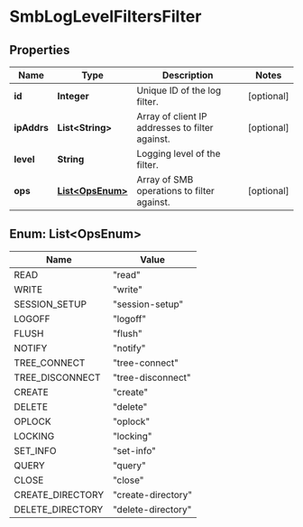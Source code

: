 
# SmbLogLevelFiltersFilter

## Properties
Name | Type | Description | Notes
------------ | ------------- | ------------- | -------------
**id** | **Integer** | Unique ID of the log filter. |  [optional]
**ipAddrs** | **List&lt;String&gt;** | Array of client IP addresses to filter against. |  [optional]
**level** | **String** | Logging level of the filter. | 
**ops** | [**List&lt;OpsEnum&gt;**](#List&lt;OpsEnum&gt;) | Array of SMB operations to filter against. |  [optional]


<a name="List<OpsEnum>"></a>
## Enum: List&lt;OpsEnum&gt;
Name | Value
---- | -----
READ | &quot;read&quot;
WRITE | &quot;write&quot;
SESSION_SETUP | &quot;session-setup&quot;
LOGOFF | &quot;logoff&quot;
FLUSH | &quot;flush&quot;
NOTIFY | &quot;notify&quot;
TREE_CONNECT | &quot;tree-connect&quot;
TREE_DISCONNECT | &quot;tree-disconnect&quot;
CREATE | &quot;create&quot;
DELETE | &quot;delete&quot;
OPLOCK | &quot;oplock&quot;
LOCKING | &quot;locking&quot;
SET_INFO | &quot;set-info&quot;
QUERY | &quot;query&quot;
CLOSE | &quot;close&quot;
CREATE_DIRECTORY | &quot;create-directory&quot;
DELETE_DIRECTORY | &quot;delete-directory&quot;



